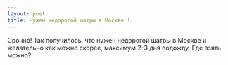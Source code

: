 ```yaml
---
layout: post 
title: Нужен недорогой шатры в Москве ! 
--- 
```

Срочно! Так получилось, что нужен недорогой шатры в Москве и желательно как можно скорее, максимум 2-3 дня подожду. Где взять можно?